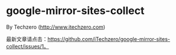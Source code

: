 # google-mirror-sites-collect
By Techzero (http://www.itechzero.com)

最新文章请点击：https://github.com/iTechzero/google-mirror-sites-collect/issues/1。